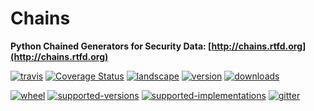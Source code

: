 # Chains
**Python Chained Generators for Security Data: [http://chains.rtfd.org](http://chains.rtfd.org)**


[![travis](https://img.shields.io/travis/SuperCowPowers/chains.svg)](https://travis-ci.org/SuperCowPowers/chains)
[![Coverage Status](https://coveralls.io/repos/SuperCowPowers/chains/badge.svg?branch=HEAD)](https://coveralls.io/r/SuperCowPowers/chains)
[![landscape](https://landscape.io/github/SuperCowPowers/chains/master/landscape.svg?style=flat)](https://landscape.io/github/SuperCowPowers/chains/master)
[![version](https://img.shields.io/pypi/v/py-chains.svg)](https://pypi.python.org/pypi/py-chains)
[![downloads](https://img.shields.io/pypi/dm/py-chains.svg)](https://pypi.python.org/pypi/py-chains)

[![wheel](https://img.shields.io/pypi/wheel/py-chains.svg)](https://pypi.python.org/pypi/py-chains)
[![supported-versions](https://img.shields.io/pypi/pyversions/py-chains.svg)](https://pypi.python.org/pypi/py-chains)
[![supported-implementations](https://img.shields.io/pypi/implementation/py-chains.svg)](https://pypi.python.org/pypi/py-chains)
[![gitter](https://badges.gitter.im/Chat.svg)](https://gitter.im/SuperCowPowers/chains?utm_source=badge&utm_medium=badge&utm_campaign=pr-badge&utm_content=badge)
